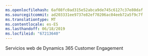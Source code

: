 ```yaml
---
ms.openlocfilehash: 6af08fc0ad315e52abca9de745c6127c37e80daf
ms.sourcegitcommit: ad203331ee9737e82ef70206ac04eeb72a5f9c7f
ms.translationtype: MT
ms.contentlocale: es-ES
ms.lasthandoff: 06/18/2019
ms.locfileid: "67213640"
---
```

Servicios web de Dynamics 365 Customer Engagement